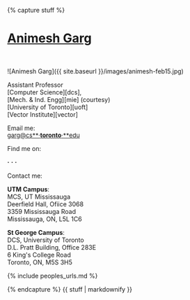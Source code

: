 {% capture stuff %}


# <a href="{{ site.baseurl }}/" id="home">Animesh Garg</a>
<br>
<!--![Animesh with Bay Bridge in background]({{ site.baseurl }}/images/animesh_headshot.png) -->
<!--![Animesh with Bay Bridge in background]({{ site.baseurl }}/images/animesh-gg-sf-nov14-2.jpg)  -->

<!-- <img src='{{ site.baseurl }}/images/animesh-feb15.jpg'  onmouseover="this.src='{{ site.baseurl }}/images/animesh-gg-sf-nov14-3.jpg';" onmouseout="this.src='{{ site.baseurl }}/images/animesh-feb15.jpg';" />
 -->

<!-- [![Animesh Garg]({{ site.baseurl }}/images/animesh-philly-nov15.jpg)]({{ site.baseurl }}/)  -->

![Animesh Garg]({{ site.baseurl }}/images/animesh-feb15.jpg)

Assistant Professor  
[Computer Science][dcs],  
[Mech. & Ind. Engg][mie] (courtesy)    
[University of Toronto][uoft]  
[Vector Institute][vector]  

<!-- Email me: [<i class="fa fa-envelope fa-lg"></i>](javascript:toggleblock('emailAdd')) 
<i id = "emailAdd"> [animesh**&#xb7;**garg@berkeley**&#xb7;**edu](mailto:animesh.garg@berkeley.edu) </i>
<script xml:space="preserve" language="JavaScript">
			hideblock('emailAdd');
</script>
 -->
<!--[<i class="fa fa-envelope fa-lg"></i>](): [animesh**&#xb7;**garg@berkeley**&#xb7;**edu](mailto:animesh.garg@berkeley.edu)-->
Email me:  
[<span style="font-size: 98%">garg@cs**&#xb7;**toronto**&#xb7;**edu </span>](mailto:garg@cs.toronto.edu)

Find me on:  
<!--[**Blog**](http://animesh-garg.blogspot.com/)   **&#xb7;** -->
[<i class="fa fa-git fa-lg"></i>](https://github.com/animesh-garg) **&#xb7;** 
[<i class="fa fa-twitter fa-lg"></i>](https://twitter.com/animesh_garg) **&#xb7;**
[<i class="fa fa-linkedin fa-lg"></i>](http://www.linkedin.com/in/animeshgarg) **&#xb7;**
[<i class="fa fa-facebook-square fa-lg"></i>](https://www.facebook.com/garganimesh)    

Contact me:    

**UTM Campus**:  
MCS, UT Mississauga  
Deerfield Hall, Ofiice 3068   
3359 Mississauga Road  
Mississauga, ON, L5L 1C6  

**St George Campus**:  
DCS, University of Toronto  
D.L. Pratt Building, Office 283E  
6 King's College Road  
Toronto, ON, M5S 3H5



<!--
<a class="twitter-timeline" data-dnt="true" href="https://twitter.com/Animesh_Garg" data-widget-id="536483931428618240">Tweets by @Animesh_Garg</a>
<script>!function(d,s,id){var js,fjs=d.getElementsByTagName(s)[0],p=/^http:/.test(d.location)?'http':'https';if(!d.getElementById(id)){js=d.createElement(s);js.id=id;js.src=p+"://platform.twitter.com/widgets.js";fjs.parentNode.insertBefore(js,fjs);}}(document,"script","twitter-wjs");</script>
-->
{% include peoples_urls.md %}

{% endcapture %}
{{ stuff | markdownify }}
